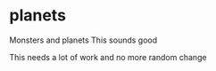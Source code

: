 planets
=======

Monsters and planets
This sounds good

This needs a lot of work and no more random change

